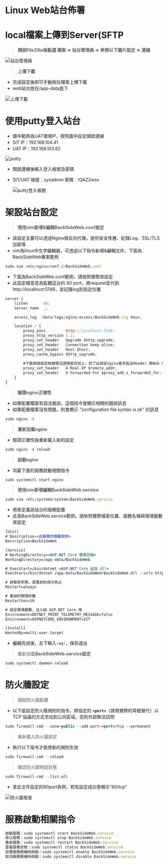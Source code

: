 # Linux Web站台佈署

# local檔案上傳到Server(SFTP

> **開啟FileZilla後點選 檔案 ⇒ 站台管理員 ⇒ 參照以下圖片設定 ⇒ 連線**
> 

![站台管理員](./image/站台管理員.png)

> **上傳下載**
- 完成設定後即可手動拖拉檔案上傳下載
- web站台放在/app-data底下

![上傳下載](./image/上傳下載.png)

# 使用putty登入站台

- 圖中範例為UAT環境IP，按照圖中設定開啟連線
- SIT IP：192.168.104.41
- UAT IP：192.168.103.62

![putty](./image/putty.png)

- 開啟連線後輸入登入帳號及密碼

- SIT/UAT 帳號：sysadmin   密碼：!QAZ2wsx

  ![putty登入帳號](./image/putty登入帳號.png)

# 架設站台設定

> **使用vim新增&編輯BackSideWeb.conf設定**
- 該設定主要可以透過Nginx做反向代理，提供安全性層、紀錄Log、SSL/TLS 加密等
- vim為linux中文字編輯器，可透過以下指令新增&編輯文件，下面為BackSideWeb專案範例

```jsx
sudo vim /etc/nginx/conf.d/BackSideWeb.conf
```

- 下面為BackSideWeb.conf範例，請依照實際來設定
- 此設定檔意思為監聽這台的 80 port，將request反代到 http://localhost:5148，並記錄log到指定位置

```jsx
server {
    listen       80;
    server_name  _;

    access_log  /data/logs/nginx/access/BackSideWeb.log main;

    location / {
        proxy_pass         http://localhost:5148;
        proxy_http_version 1.1;
        proxy_set_header   Upgrade $http_upgrade;
        proxy_set_header   Connection keep-alive;
        proxy_set_header   Host $host;
        proxy_cache_bypass $http_upgrade;
		
		#下面兩個設定根據情況選擇是否加上，加了此設定nginx會多拋送Header,使Web Conrtoller抓到對應的IP
		proxy_set_header   X-Real-IP $remote_addr;
		proxy_set_header   X-Forwarded-For $proxy_add_x_forwarded_for;
    }
}
```

> **驗證nginx正確性**
> 
- 如果配置檔案有語法錯誤，這個指令會顯示相關的錯誤訊息
- 如果配置檔案沒有問題，則會顯示 "configuration file syntax is ok" 的訊息

```jsx
sudo nginx -t
```

> **重新加載nginx**
> 
- 驗證正確性後重新載入新的設定

```jsx
sudo nginx -s reload
```

> **啟動nginx**
> 
- 同最下面的服務啟動相關指令

```jsx
sudo systemctl start nginx
```

> **使用vim新增編輯BackSideWeb.service**
> 

```jsx
sudo vim /etc/systemd/system/BackSideWeb.service
```

- 用來定義該站台的服務配置
- 此為BackSideWeb.service範例，請依照實際檔案位置、服務名稱與環境變數來設定

```jsx
[Unit]
# Description=<此服務的摘要說明>
Description=BackSideWeb

[Service]
# WorkingDirectory=<ASP.NET Core 專案目錄>
WorkingDirectory=/app-data/BackSideWeb

# ExecStart=/bin/dotnet <ASP.NET Core 起始 dll>
ExecStart=/bin/dotnet /app-data/BackSideWeb/BackSideWeb.dll --urls http://*:5148

# 啟動若失敗，就重啟到成功為止
Restart=always

# 重啟的間隔秒數
RestartSec=10

# 設定環境變數，注入給 ASP.NET Core 用
Environment=DOTNET_PRINT_TELEMETRY_MESSAGE=false
Environment=ASPNETCORE_ENVIRONMENT=SIT

[Install]
WantedBy=multi-user.target
```

- 編輯完成後，左下輸入`:wq!`，保存退出

> 重新加載**BackSideWeb.service設定**
> 

```jsx
sudo systemctl daemon-reload
```

# 防火牆設定

> 開啟防火牆監聽
> 
- 以下是設定防火牆規則的指令，將指定的 **`<port>`**（請用實際的埠號替代）以 TCP 協議的方式添加到公共區域，否則外部無法訪問

```jsx
sudo firewall-cmd --zone=public --add-port=<port>/tcp --permanent
```

> 重新載入防火牆設定
> 
- 執行以下指令才能使新的規則生效

```jsx
sudo firewall-cmd --reload
```

> 確認防火牆開啟狀態
> 

```jsx
sudo firewall-cmd --list-all
```

- 拿此文件設定的80port為例，若有設定成功會顯示”80/tcp”

![防火牆檢查](./image/防火牆檢查.png)

# 服務啟動相關指令

```jsx
啟動服務：sudo systemctl start BackSideWeb.service
停止服務：sudo systemctl stop BackSideWeb.service
重啟服務：sudo systemctl restart BackSideWeb.service
查看服務狀態：sudo systemctl status BackSideWeb.service
設置服務開機時啟動：sudo systemctl enable BackSideWeb.service
取消服務開機時啟動：sudo systemctl disable BackSideWeb.service
```